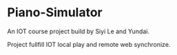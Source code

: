 # Piano-Simulator

An IOT course project build by Siyi Le and Yundai.

Project fullfill IOT local play and remote web synchronize.

